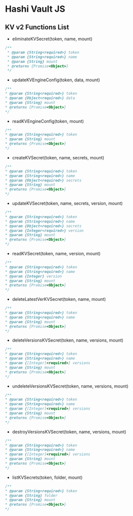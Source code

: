 # Hashi Vault JS

## KV v2 Functions List

* eliminateKVSecret(token, name, mount)

```javascript
/**
 * @param {String<required>} token
 * @param {String<required>} name
 * @param {String} mount
 * @returns {Promise<Object>}
 */
```

* updateKVEngineConfig(token, data, mount)

```javascript
/**
* @param {String<required>} token
* @param {Object<required>} data
* @param {String} mount
* @returns {Promise<Object>}
*/
```

* readKVEngineConfig(token, mount)

```javascript
/**
* @param {String<required>} token
* @param {String} mount
* @returns {Promise<Object>}
*/
```

* createKVSecret(token, name, secrets, mount)

```javascript
/**
* @param {String<required>} token
* @param {String<required>} name
* @param {Object<required>} secrets
* @param {String} mount
* @returns {Promise<Object>}
*/
```

* updateKVSecret(token, name, secrets, version, mount)

```javascript
/**
* @param {String<required>} token
* @param {String<required>} name
* @param {Object<required>} secrets
* @param {Integer<required>} version
* @param {String} mount
* @returns {Promise<Object>}
*/
```

* readKVSecret(token, name, version, mount)

```javascript
/**
* @param {String<required>} token
* @param {String<required>} name
* @param {Integer} version
* @param {String} mount
* @returns {Promise<Object>}
*/
```

* deleteLatestVerKVSecret(token, name, mount)

```javascript
/**
* @param {String<required>} token
* @param {String<required>} name
* @param {String} mount
* @returns {Promise<Object>}
*/
```

* deleteVersionsKVSecret(token, name, versions, mount)

```javascript
/**
* @param {String<required>} token
* @param {String<required>} name
* @param {[Integer]<required>} versions
* @param {String} mount
* @returns {Promise<Object>}
*/
```

* undeleteVersionsKVSecret(token, name, versions, mount)

```javascript
/**
* @param {String<required>} token
* @param {String<required>} name
* @param {[Integer]<required>} versions
* @param {String} mount
* @returns {Promise<Object>}
*/
```

* destroyVersionsKVSecret(token, name, versions, mount)

```javascript
/**
* @param {String<required>} token
* @param {String<required>} name
* @param {[Integer]<required>} versions
* @param {String} mount
* @returns {Promise<Object>}
*/
```

* listKVSecrets(token, folder, mount)

```javascript
/**
* @param {String<required>} token
* @param {String} folder
* @param {String} mount
* @returns {Promise<Object>}
*/
```
